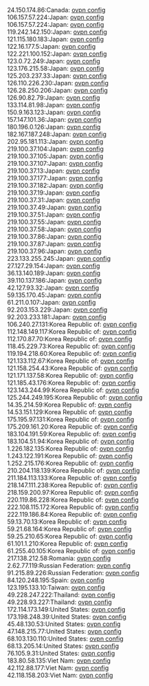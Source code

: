 24.150.174.86:Canada: [ovpn config](vpn/24_150_174_86.ovpn)  
106.157.57.224:Japan: [ovpn config](vpn/106_157_57_224.ovpn)  
106.157.57.224:Japan: [ovpn config](vpn/106_157_57_224.ovpn)  
119.242.142.150:Japan: [ovpn config](vpn/119_242_142_150.ovpn)  
121.115.180.183:Japan: [ovpn config](vpn/121_115_180_183.ovpn)  
122.16.177.5:Japan: [ovpn config](vpn/122_16_177_5.ovpn)  
122.221.100.152:Japan: [ovpn config](vpn/122_221_100_152.ovpn)  
123.0.72.249:Japan: [ovpn config](vpn/123_0_72_249.ovpn)  
123.176.215.58:Japan: [ovpn config](vpn/123_176_215_58.ovpn)  
125.203.237.33:Japan: [ovpn config](vpn/125_203_237_33.ovpn)  
126.110.226.230:Japan: [ovpn config](vpn/126_110_226_230.ovpn)  
126.28.250.206:Japan: [ovpn config](vpn/126_28_250_206.ovpn)  
126.90.82.79:Japan: [ovpn config](vpn/126_90_82_79.ovpn)  
133.114.81.98:Japan: [ovpn config](vpn/133_114_81_98.ovpn)  
150.9.163.123:Japan: [ovpn config](vpn/150_9_163_123.ovpn)  
157.147.101.36:Japan: [ovpn config](vpn/157_147_101_36.ovpn)  
180.196.0.126:Japan: [ovpn config](vpn/180_196_0_126.ovpn)  
182.167.187.248:Japan: [ovpn config](vpn/182_167_187_248.ovpn)  
202.95.181.113:Japan: [ovpn config](vpn/202_95_181_113.ovpn)  
219.100.37.104:Japan: [ovpn config](vpn/219_100_37_104.ovpn)  
219.100.37.105:Japan: [ovpn config](vpn/219_100_37_105.ovpn)  
219.100.37.107:Japan: [ovpn config](vpn/219_100_37_107.ovpn)  
219.100.37.13:Japan: [ovpn config](vpn/219_100_37_13.ovpn)  
219.100.37.177:Japan: [ovpn config](vpn/219_100_37_177.ovpn)  
219.100.37.182:Japan: [ovpn config](vpn/219_100_37_182.ovpn)  
219.100.37.19:Japan: [ovpn config](vpn/219_100_37_19.ovpn)  
219.100.37.31:Japan: [ovpn config](vpn/219_100_37_31.ovpn)  
219.100.37.49:Japan: [ovpn config](vpn/219_100_37_49.ovpn)  
219.100.37.51:Japan: [ovpn config](vpn/219_100_37_51.ovpn)  
219.100.37.55:Japan: [ovpn config](vpn/219_100_37_55.ovpn)  
219.100.37.58:Japan: [ovpn config](vpn/219_100_37_58.ovpn)  
219.100.37.86:Japan: [ovpn config](vpn/219_100_37_86.ovpn)  
219.100.37.87:Japan: [ovpn config](vpn/219_100_37_87.ovpn)  
219.100.37.96:Japan: [ovpn config](vpn/219_100_37_96.ovpn)  
223.133.255.245:Japan: [ovpn config](vpn/223_133_255_245.ovpn)  
27.127.29.154:Japan: [ovpn config](vpn/27_127_29_154.ovpn)  
36.13.140.189:Japan: [ovpn config](vpn/36_13_140_189.ovpn)  
39.110.137.186:Japan: [ovpn config](vpn/39_110_137_186.ovpn)  
42.127.93.32:Japan: [ovpn config](vpn/42_127_93_32.ovpn)  
59.135.170.45:Japan: [ovpn config](vpn/59_135_170_45.ovpn)  
61.211.0.107:Japan: [ovpn config](vpn/61_211_0_107.ovpn)  
92.203.153.229:Japan: [ovpn config](vpn/92_203_153_229.ovpn)  
92.203.233.181:Japan: [ovpn config](vpn/92_203_233_181.ovpn)  
106.240.27.131:Korea Republic of: [ovpn config](vpn/106_240_27_131.ovpn)  
112.148.149.117:Korea Republic of: [ovpn config](vpn/112_148_149_117.ovpn)  
112.170.87.70:Korea Republic of: [ovpn config](vpn/112_170_87_70.ovpn)  
118.45.229.73:Korea Republic of: [ovpn config](vpn/118_45_229_73.ovpn)  
119.194.218.60:Korea Republic of: [ovpn config](vpn/119_194_218_60.ovpn)  
121.133.112.67:Korea Republic of: [ovpn config](vpn/121_133_112_67.ovpn)  
121.158.254.43:Korea Republic of: [ovpn config](vpn/121_158_254_43.ovpn)  
121.171.137.58:Korea Republic of: [ovpn config](vpn/121_171_137_58.ovpn)  
121.185.43.176:Korea Republic of: [ovpn config](vpn/121_185_43_176.ovpn)  
123.143.244.99:Korea Republic of: [ovpn config](vpn/123_143_244_99.ovpn)  
125.244.249.195:Korea Republic of: [ovpn config](vpn/125_244_249_195.ovpn)  
14.35.214.59:Korea Republic of: [ovpn config](vpn/14_35_214_59.ovpn)  
14.53.151.129:Korea Republic of: [ovpn config](vpn/14_53_151_129.ovpn)  
175.195.97.131:Korea Republic of: [ovpn config](vpn/175_195_97_131.ovpn)  
175.209.161.20:Korea Republic of: [ovpn config](vpn/175_209_161_20.ovpn)  
183.104.191.59:Korea Republic of: [ovpn config](vpn/183_104_191_59.ovpn)  
183.104.51.94:Korea Republic of: [ovpn config](vpn/183_104_51_94.ovpn)  
1.226.182.135:Korea Republic of: [ovpn config](vpn/1_226_182_135.ovpn)  
1.243.122.191:Korea Republic of: [ovpn config](vpn/1_243_122_191.ovpn)  
1.252.215.176:Korea Republic of: [ovpn config](vpn/1_252_215_176.ovpn)  
210.204.118.139:Korea Republic of: [ovpn config](vpn/210_204_118_139.ovpn)  
211.184.113.133:Korea Republic of: [ovpn config](vpn/211_184_113_133.ovpn)  
218.147.111.238:Korea Republic of: [ovpn config](vpn/218_147_111_238.ovpn)  
218.159.200.97:Korea Republic of: [ovpn config](vpn/218_159_200_97.ovpn)  
220.119.86.228:Korea Republic of: [ovpn config](vpn/220_119_86_228.ovpn)  
222.108.115.172:Korea Republic of: [ovpn config](vpn/222_108_115_172.ovpn)  
222.119.186.84:Korea Republic of: [ovpn config](vpn/222_119_186_84.ovpn)  
59.13.70.13:Korea Republic of: [ovpn config](vpn/59_13_70_13.ovpn)  
59.21.68.164:Korea Republic of: [ovpn config](vpn/59_21_68_164.ovpn)  
59.25.210.65:Korea Republic of: [ovpn config](vpn/59_25_210_65.ovpn)  
61.101.1.210:Korea Republic of: [ovpn config](vpn/61_101_1_210.ovpn)  
61.255.40.105:Korea Republic of: [ovpn config](vpn/61_255_40_105.ovpn)  
217.138.212.58:Romania: [ovpn config](vpn/217_138_212_58.ovpn)  
2.62.77.119:Russian Federation: [ovpn config](vpn/2_62_77_119.ovpn)  
91.215.89.226:Russian Federation: [ovpn config](vpn/91_215_89_226.ovpn)  
84.120.248.195:Spain: [ovpn config](vpn/84_120_248_195.ovpn)  
123.195.133.10:Taiwan: [ovpn config](vpn/123_195_133_10.ovpn)  
49.228.247.222:Thailand: [ovpn config](vpn/49_228_247_222.ovpn)  
49.228.93.227:Thailand: [ovpn config](vpn/49_228_93_227.ovpn)  
172.114.173.149:United States: [ovpn config](vpn/172_114_173_149.ovpn)  
173.198.248.39:United States: [ovpn config](vpn/173_198_248_39.ovpn)  
45.48.130.53:United States: [ovpn config](vpn/45_48_130_53.ovpn)  
47.148.215.77:United States: [ovpn config](vpn/47_148_215_77.ovpn)  
68.103.130.110:United States: [ovpn config](vpn/68_103_130_110.ovpn)  
68.13.205.14:United States: [ovpn config](vpn/68_13_205_14.ovpn)  
76.105.9.31:United States: [ovpn config](vpn/76_105_9_31.ovpn)  
183.80.58.135:Viet Nam: [ovpn config](vpn/183_80_58_135.ovpn)  
42.112.88.177:Viet Nam: [ovpn config](vpn/42_112_88_177.ovpn)  
42.118.158.203:Viet Nam: [ovpn config](vpn/42_118_158_203.ovpn)  
